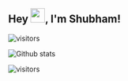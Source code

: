 ## Hey <img src="https://github.com/TheDudeThatCode/TheDudeThatCode/blob/master/Assets/Hi.gif" width="29px">, I'm Shubham!


![visitors](https://visitor-badge.laobi.icu/badge?page_id=page.id)

![Github stats](https://github-readme-stats.vercel.app/api?username=shubh22121)

 ![visitors](https://visitor-badge.laobi.icu/badge?page_id=shubh22121.shubh22121)
<!--
**shubh22121/shubh22121** is a ✨ _special_ ✨ repository because its `README.md` (this file) appears on your GitHub profile.

Here are some ideas to get you started:

- 🔭 I’m currently working on ...
- 🌱 I’m currently learning ...
- 👯 I’m looking to collaborate on ...
- 🤔 I’m looking for help with ...
- 💬 Ask me about ...
- 📫 How to reach me: ...
- 😄 Pronouns: ...
- ⚡ Fun fact: ...
-->
